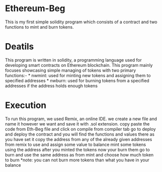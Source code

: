 # Ethereum-Beg
This is my first simple solidity program which consists of a contract and two functions to mint and burn tokens.

# Deatils
This program is written in solidity, a programming language used for developing smart contracts on Ethereum blockchain.
This program mainly focuses showcasing simple managing of tokens with two primary functions:-
     * nwmint: used for minting new tokens and assigning them to specified addresses
     * nwburn: used for burning tokens from a specified addresses if the address holds enough tokens

# Execution
To run this program, we used Remix, an online IDE.
we create a new file and name it however we want and save it with .sol extension.
copy paste the code from Eth-Beg file and click on compile from compiler tab
go to deploy and deploy the contract and you will find the functions and values there as you have set it
copy the address from any of the already given addresses from remix to use and assign some value to balance
mint some tokens using the address
after you minted the tokens now your burn them
go to burn and use the same address as from mint and choose how much token to burn 
*note: you can not burn more tokens than what you have in your balance
